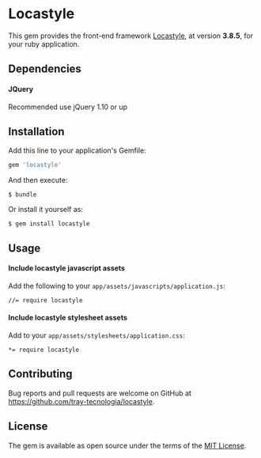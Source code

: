 # Locastyle

This gem provides the front-end framework [Locastyle](https://github.com/locaweb/locawebstyle), at version **3.8.5**, for your ruby application.

## Dependencies

#### JQuery

Recommended use jQuery 1.10 or up

## Installation

Add this line to your application's Gemfile:

```ruby
gem 'locastyle'
```

And then execute:

    $ bundle

Or install it yourself as:

    $ gem install locastyle

## Usage

#### Include locastyle javascript assets

Add the following to your `app/assets/javascripts/application.js`:

    //= require locastyle

#### Include locastyle stylesheet assets

Add to your `app/assets/stylesheets/application.css`:

    *= require locastyle

## Contributing

Bug reports and pull requests are welcome on GitHub at https://github.com/tray-tecnologia/locastyle.

## License

The gem is available as open source under the terms of the [MIT License](http://opensource.org/licenses/MIT).
